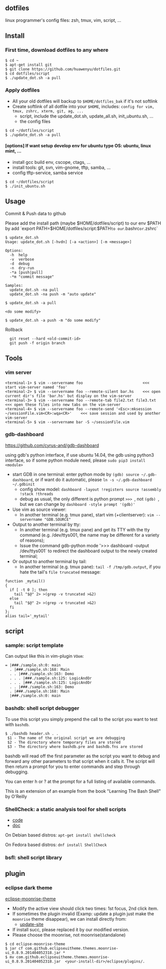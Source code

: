## dotfiles

linux programmer's config files: zsh, tmux, vim, script, ...

## Install

### First time, download dotfiles to any where
```Shell
$ cd ~
$ apt-get install git
$ git clone https://github.com/huawenyu/dotfiles.git
$ cd dotfiles/script
$ ./update_dot.sh -a pull
```

### Apply dotfiles
- All your old dotfiles will backup to `$HOME/dotfiles_bak` if it's not softlink
- Create softlink of all dotfile into your `$HOME`, includes: `config for vim, tmux, zshrc, xterm, git, ag, ...`
  * script, include the update_dot.sh, update_all.sh, init_ubuntu.sh, ...
  * the config files

```Shell
$ cd ~/dotfiles/script
$ ./update_dot.sh -a pull
```

#### [options] If want setup develop env for ubuntu type OS: ubuntu, linux mint, ...
- install gcc build env, cscope, ctags, ...
- install tools: git, svn, vim-gnome, tftp, samba, ...
- config tftp-service, samba service

```Shell
$ cd ~/dotfiles/script
$ ./init_ubuntu.sh
```

## Usage

Commit & Push data to github

Please add the install path (maybe $HOME/dotfiles/script) to our env $PATH by add 
`export PATH=$HOME/dotfiles/script:$PATH` to our `.bashrc` or `.zshrc`

```Shell
$ update_dot.sh
Usage: update_dot.sh [-hvdn] [-a <action>] [-m <message>]

Options:
  -h  help
  -v  verbose
  -d  debug
  -n  dry-run
  -*a [push|pull]
  -*m "commit message"

Samples:
  update_dot.sh -na pull
  update_dot.sh -na push -m "auto update"

$ update_dot.sh -a pull

<do some modify>

$ update_dot.sh -a push -m "do some modify"
```

Rollback  
```Shell
  git reset --hard <old-commit-id>  
  git push -f origin branch  
```
## Tools
### vim server
```Shell
<terminal-1> $ vim --servername foo                           <<< start vim-server named 'foo'
<terminal-2> $ vim --servername foo --remote-silent bar.hs    <<< open current dir's file 'bar.hs' but display on the vim-server
<terminal-3> $ vim --servername foo --remote-tab file2.txt file3.txt   <<< open these files into new tabs on the vim-server
<terminal-4> $ vim --servername foo --remote-send '<Esc>:mksession ~/sessionFile.vim<CR>:wqa<CR>'    <<< save session and used by another vim-server
<terminal-5> $ vim --servername bar -S ~/sessionFile.vim
```
### gdb-dashboard
https://github.com/cyrus-and/gdb-dashboard

using gdb's python interface, if use ubuntu 14.04, the gdb using python3 interface, so if some python module need, please `sudo pip3 install <module>`

  - start GDB in one terminal: enter python mode by `(gdb) source ~/.gdb-dashboard`, or if want do it automatic, please `ln -s ~/.gdb-dashboard ~/.gdbinit`
    * config show model: `dashboard -layout !registers source !assembly !stack !threads`
    * debug as usual, the only different is python prompt `>>> `, not `(gdb) `, but we can change by `dashboard -style prompt '(gdb)'`
  - Use vim as source viewer:
    * In another terminal (e.g. tmux pane), start vim (+clientserver): `vim --servername "GDB.SOURCE"`
  - Output to another terminal by tty:
    * In another terminal (e.g. tmux pane) and get its TTY with the tty command (e.g. /dev/ttys001, the name may be different for a variety of reasons);
    * Issue the command gdb-python mode '>>> dashboard -output /dev/ttys001` to redirect the dashboard output to the newly created terminal;
  - Or output to another terminal by tail:
    * In another terminal (e.g. tmux pane): `tail -f /tmp/gdb.output`, if you hate the tail's `file truncated` message:

```Shell
function _mytail()
{
  if [ -t 0 ]; then
    tail "$@" 2> >(grep -v truncated >&2)
  else
    tail "$@" 2> >(grep -v truncated >&2)
  fi
};
alias tail='_mytail'
```
## script

### sample: script template

Can output like this in vim-plugin `VOom`:
```Code
= |###./sample.sh:0: main
  . |###./sample.sh:168: Main
  . . |###./sample.sh:163: Demo
  . . . |###./sample.sh:125: LogicAndOr
  . . . |###./sample.sh:125: LogicAndOr
  . . |###./sample.sh:163: Demo
  . |###./sample.sh:168: Main
  |###./sample.sh:0: main
```

### bashdb: shell script debugger

To use this script you simply prepend the call to the script you want to test with `bashdb`.
```Shell
$ ./bashdb header.sh . .
 $1 - The name of the original script we are debugging
 $2 - The directory where temporary files are stored
 $3 - The directory where bashdb.pre and bashdb.fns are stored
```
bashdb will read off the first parameter as the script you want to debug and forward any other parameters to that script when it calls it. The script will then return a prompt for you to enter commands and step through debugging.

You can enter h or ? at the prompt for a full listing of available commands.

This is an extension of an example from the book "Learning The Bash Shell" by O'Reilly

### ShellCheck: a static analysis tool for shell scripts

- [code](https://github.com/koalaman/shellcheck)
- [doc](http://www.shellcheck.net)

On Debian based distros:
`apt-get install shellcheck`

On Fedora based distros:
`dnf install ShellCheck`

### bsfl: shell script library

## plugin

### eclipse dark theme

[eclipse-moonrise-theme](https://github.com/guari/eclipse-ui-theme)
  - Modify the active view should click two times: 1st focus, 2nd click item.  
  - If sometimes the plugin invalid (Examp: update a plugin just make the `moonrise` theme disappear), we can install directly from:
    * [update-site](https://raw.github.com/guari/eclipse-ui-theme/master/com.github.eclipseuitheme.themes.updatesite)
  - If install succ, please replaced it by our modified version.
  - Please choose the moonrise, not moonrise(standalone)
```Shell
$ cd eclipse-moonrise-theme
$ jar cf com.github.eclipseuitheme.themes.moonrise-ui_0.8.9.201404052318.jar *
$ mv com.github.eclipseuitheme.themes.moonrise-ui_0.8.9.201404052318.jar  <your-install-dir>/eclipse/plugins/.
```
